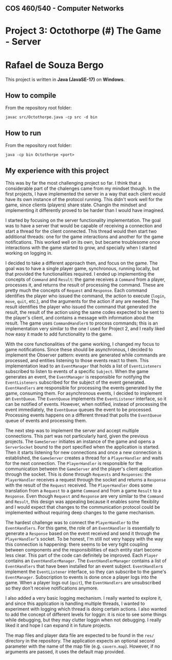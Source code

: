## COS 460/540 - Computer Networks
# Project 3: Octothorpe (#) The Game - Server

# Rafael de Souza Bergo

This project is written in **Java (JavaSE-17)** on **Windows**.

## How to compile

From the repository root folder:
```
javac src/Octothorpe.java -cp src -d bin
```

## How to run

From the repository root folder:
```
java -cp bin Octothorpe <port>
```

## My experience with this project

This was by far the most challenging project so far. I think that a considerable part of the chalenges came from my mindset though. In the first projects, I have implemented the server in a way that each client would have its own instance of the protocol running. This didn't work well for the game, since clients (players) share state. Changin the mindset and implementing it differently proved to be harder than I would have imagined.

I started by focusing on the server functionality implementation. The goal was to have a server that would be capable of receiving a connection and start a thread for the client connected. This thread would then start two additional threads: one for the game interactions and another for the game notifications. This worked well on its own, but became troublesome once interactions with the game started to grow, and specially when I started working on logging in.

I decided to take a different approach then, and focus on the game. The goal was to have a single player game, synchronous, running locally, but that provided the functionalities required. I ended up implementing the concepts of `Command` and `Result`: the game receives a `Command` from a player, processes it, and returns the result of processing the command. These are pretty much the concepts of `Request` and `Response`. Each command identifies the player who issued the command, the action to execute (`login`, `move`, `quit`, etc.), and the arguments for the action if any are needed. The result identifies the player who issued the command that generated the result, the result of the action using the same codes expected to be sent to the player's client, and contains a message with information about the result. The game uses `CommandHandler`s to process commands; this is an implementation very similar to the one I used for Project 2, and I really liked how easy it made to add functionality to the game.

With the core functionalities of the game working, I changed my focus to game notifications. Since these should be asynchronous, I decided to implement the Observer pattern: events are generated while commands are processed, and entities listening to those events react to them. This implementation lead to an `EventManager` that holds a list of `EventListeners` subscribed to listen to events of a specific `Subject`. When the game generates an event, the `EventManager` is responsible for notifying the `EventListeners` subscribed for the subject of the event generated. `EventHandlers` are responsible for processing the events generated by the game, consuming them. For asynchronous events, I decided to implement an `EventQueue`. The `EventQueue` implements the `EventListener` interface, so it can be notified of events. However, when notified, instead of processing the event immediately, the `EventQueue` queues the event to be processed. Processing events happens on a different thread that polls the `EventQueue` queue of events and processing them.

The next step was to implement the server and accept multiple connections. This part was not particularly hard, given the previous projects. The `GameServer` initiates an instance of the game and opens a `ServerSocket` bound to the port specified when the application is started. Then it starts listening for new connections and once a new connection is established, the `GameServer` creates a thread for a `PlayerHandler` and waits for the next connection. The `PlayerHandler` is responsible for the communication between the `GameServer` and the player's client application through the socket. This is done through `Requests` and `Responses`: the `PlayerHandler` receives a request through the socket and returns a `Response` with the result of the `Request` received. The `PlayerHandler` does some translation from a `Request` to a game `Command` and from a game `Result` to a `Response`. Even though `Request` and `Response` are very similar to the `Command` and `Result`, this design was appealing because it enables some flexiblity and I would expect that changes to the communication protocol could be implemented without requiring deep changes to the game mechanism.

The hardest challenge was to connect the `PlayerHandler` to the `EventHandlers`. For this game, the role of an `EventHandler` is essentially to generate a `Response` based on the event received and send it through the `PlayerHandler`'s socket. To be honest, I'm still not very happy with the way this connection is happening: there seems to be very tight coupling between components and the responsibilities of each entity start become less clear. This part of the code can definitely be improved. Each `Player` contains an `EventHandlerManager`. The `EventHandlerManager` contains a list of `EventHandlers` that have been installed for an event subject. `EventHandler`s implement the `EventListener` interface, so they can subscribe to the game's `EventManager`. Subscription to events is done once a player logs into the game. When a player logs out (`quit`), the `EventHandlers` are unsubscribed so they don't receive notifications anymore.

I also added a very basic logging mechanism. I really wanted to explore it, and since this application is handling multiple threads, I wanted to experiment with logging which thread is doing certain actions. I also wanted to add the concept of different levels for loggin: it is nice to see some things while debugging, but they may clutter loggin when not debugging. I really liked it and hope I can expand it in future projects.

The map files and player data file are expected to be found in the `res/` directory in the repository. The application expects an optional second parameter with the name of the map file (e.g. `cavern.map`). However, if no arguments are passed, it uses the default map provided.